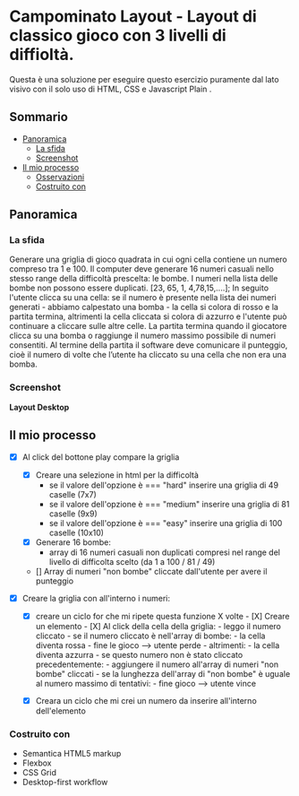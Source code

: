 # Campominato Layout - Layout di classico gioco con 3 livelli di diffioltà.

Questa è una soluzione per eseguire questo esercizio puramente dal lato visivo con il solo uso di HTML, CSS e Javascript Plain .

## Sommario

- [Panoramica](#Panoramica)
  - [La sfida](#La-sfida)
  - [Screenshot](#screenshot)
- [Il mio processo](#il-mio-processo)
  - [Osservazioni](#osservazioni)
  - [Costruito con](#costruito-con)
  
## Panoramica

### La sfida

Generare una griglia di gioco quadrata in cui ogni cella contiene un numero compreso tra 1 e 100.
Il computer deve generare 16 numeri casuali nello stesso range della difficoltà prescelta: le bombe.
I numeri nella lista delle bombe non possono essere duplicati.
[23, 65, 1, 4,78,15,....];
In seguito l'utente clicca su una cella: se il numero è presente nella lista dei numeri generati - abbiamo calpestato una bomba - la cella si colora di rosso e la partita termina, altrimenti la cella cliccata si colora di azzurro e l'utente può continuare a cliccare sulle altre celle.
La partita termina quando il giocatore clicca su una bomba o raggiunge il numero massimo possibile di numeri consentiti.
Al termine della partita il software deve comunicare il punteggio, cioè il numero di volte che l’utente ha cliccato su una cella che non era una bomba.

### Screenshot

**Layout Desktop**




## Il mio processo
- [X] Al click del bottone play compare la griglia 

    - [X] Creare una selezione in html per la difficoltà 
        - se il valore dell'opzione è === "hard" inserire una griglia di 49 caselle (7x7)
        - se il valore dell'opzione è === "medium" inserire una griglia di 81 caselle (9x9)
        - se il valore dell'opzione è === "easy" inserire una griglia di 100 caselle (10x10)
    - [X] Generare 16 bombe:
        - array di 16 numeri casuali non duplicati compresi nel range del livello di difficolta scelto (da 1 a 100 / 81 / 49)
    - [] Array di numeri "non bombe" cliccate dall'utente per avere il punteggio 
    

- [X] Creare la griglia con all'interno i numeri:

    - [X] creare un ciclo for che mi ripete questa funzione X volte 
            - [X] Creare un elemento 
            - [X] Al click della cella della griglia:
                - leggo il numero cliccato 
                - se il numero cliccato è nell'array di bombe:
                    - la cella diventa rossa
                    - fine le gioco --> utente perde 
                - altrimenti:
                    - la cella diventa azzurra 
                    - se questo numero non è stato cliccato precedentemente:
                        - aggiungere il numero all'array di numeri "non bombe" cliccati 
                    - se la lunghezza dell'array di "non bombe" è uguale al numero massimo di tentativi:
                        - fine gioco --> utente vince 
    
    - [X] Creara un ciclo che mi crei un numero da inserire all'interno dell'elemento


### Costruito con

- Semantica HTML5 markup
- Flexbox
- CSS Grid
- Desktop-first workflow

        

